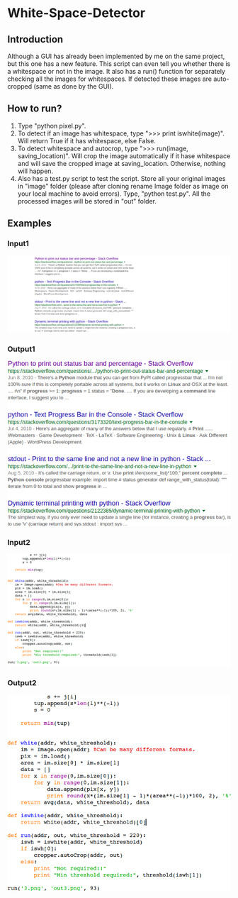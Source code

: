 # White-Space-Detector

## Introduction
Although a GUI has already been implemented by me on the same project, but this one has a new feature. This script can even tell you whether there is a whitespace or not in the image. It also has a run() function for separately checking all the images for whitespaces. If detected these images are auto-cropped (same as done by the GUI).

## How to run?
  1. Type "python pixel.py".
  2. To detect if an image has whitespace, type ">>> print iswhite(image)". Will return True if it has whitespace, else False.
  3. To detect whitespace and autocrop, type ">>> run(image, saving_location)". Will crop the image automatically if it hase whitespace and will save the cropped image at saving_location. Otherwise, nothing will happen.
  4. Also has a test.py script to test the script. Store all your original images in "image" folder (please after cloning rename Image folder as image on your local machine to avoid errors). Type, "python test.py". All the processed images will be stored in "out" folder.

## Examples

### Input1
![screenshot](https://github.com/hmnhGeek/White-Space-Detector/blob/master/Images/k.png)
### Output1
![screenshot](https://github.com/hmnhGeek/White-Space-Detector/blob/master/out/k.png)

### Input2
![screenshot](https://github.com/hmnhGeek/White-Space-Detector/blob/master/Images/my.png)
### Output2
![screenshot](https://github.com/hmnhGeek/White-Space-Detector/blob/master/out/my.png)
